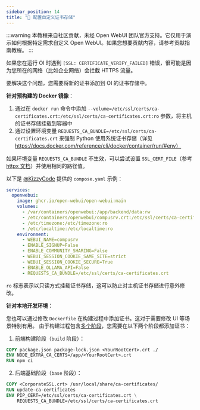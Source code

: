 ```yaml
---
sidebar_position: 14
title: "🛃 配置自定义证书存储"
---
```


:::warning
本教程来自社区贡献，未经 Open WebUI 团队官方支持。它仅用于演示如何根据特定需求自定义 Open WebUI。如果您想要贡献内容，请参考贡献指南教程。
:::

如果您在运行 OI 时遇到 `[SSL: CERTIFICATE_VERIFY_FAILED]` 错误，很可能是因为您所在的网络（比如企业网络）会拦截 HTTPS 流量。

要解决这个问题，您需要将新的证书添加到 OI 的证书存储中。

**针对预构建的 Docker 镜像**：

1. 通过在 `docker run` 命令中添加 `--volume=/etc/ssl/certs/ca-certificates.crt:/etc/ssl/certs/ca-certificates.crt:ro` 参数，将主机的证书存储挂载到容器中
2. 通过设置环境变量 `REQUESTS_CA_BUNDLE=/etc/ssl/certs/ca-certificates.crt` 来强制 Python 使用系统证书存储（详见 https://docs.docker.com/reference/cli/docker/container/run/#env）

如果环境变量 `REQUESTS_CA_BUNDLE` 不生效，可以尝试设置 `SSL_CERT_FILE`（参考 [httpx 文档](https://www.python-httpx.org/environment_variables/#ssl_cert_file)）并使用相同的路径值。

以下是 [@KizzyCode](https://github.com/open-webui/open-webui/issues/1398#issuecomment-2258463210) 提供的 `compose.yaml` 示例：

```yaml
services:
  openwebui:
    image: ghcr.io/open-webui/open-webui:main
    volumes:
      - /var/containers/openwebui:/app/backend/data:rw
      - /etc/containers/openwebui/compusrv.crt:/etc/ssl/certs/ca-certificates.crt:ro
      - /etc/timezone:/etc/timezone:ro
      - /etc/localtime:/etc/localtime:ro
    environment:
      - WEBUI_NAME=compusrv
      - ENABLE_SIGNUP=False
      - ENABLE_COMMUNITY_SHARING=False
      - WEBUI_SESSION_COOKIE_SAME_SITE=strict
      - WEBUI_SESSION_COOKIE_SECURE=True
      - ENABLE_OLLAMA_API=False
      - REQUESTS_CA_BUNDLE=/etc/ssl/certs/ca-certificates.crt
```

`ro` 标志表示以只读方式挂载证书存储，这可以防止对主机证书存储进行意外修改。

**针对本地开发环境**：

您也可以通过修改 `Dockerfile` 在构建过程中添加证书。这对于需要修改 UI 等场景特别有用。
由于构建过程包含[多个阶段](https://docs.docker.com/build/building/multi-stage/)，您需要在以下两个阶段都添加证书：

1. 前端构建阶段（`build` 阶段）：

```dockerfile
COPY package.json package-lock.json <YourRootCert>.crt ./
ENV NODE_EXTRA_CA_CERTS=/app/<YourRootCert>.crt
RUN npm ci
```

2. 后端基础阶段（`base` 阶段）：

```dockerfile
COPY <CorporateSSL.crt> /usr/local/share/ca-certificates/
RUN update-ca-certificates
ENV PIP_CERT=/etc/ssl/certs/ca-certificates.crt \
    REQUESTS_CA_BUNDLE=/etc/ssl/certs/ca-certificates.crt
```
